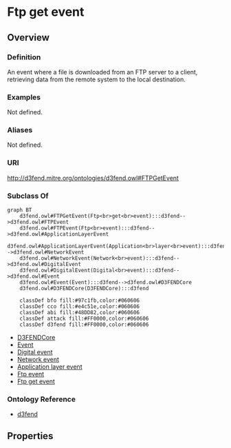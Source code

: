 # Ftp get event

## Overview

### Definition
An event where a file is downloaded from an FTP server to a client, retrieving data from the remote system to the local destination.

### Examples
Not defined.

### Aliases
Not defined.

### URI
http://d3fend.mitre.org/ontologies/d3fend.owl#FTPGetEvent

### Subclass Of
```mermaid
graph BT
    d3fend.owl#FTPGetEvent(Ftp<br>get<br>event):::d3fend-->d3fend.owl#FTPEvent
    d3fend.owl#FTPEvent(Ftp<br>event):::d3fend-->d3fend.owl#ApplicationLayerEvent
    d3fend.owl#ApplicationLayerEvent(Application<br>layer<br>event):::d3fend-->d3fend.owl#NetworkEvent
    d3fend.owl#NetworkEvent(Network<br>event):::d3fend-->d3fend.owl#DigitalEvent
    d3fend.owl#DigitalEvent(Digital<br>event):::d3fend-->d3fend.owl#Event
    d3fend.owl#Event(Event):::d3fend-->d3fend.owl#D3FENDCore
    d3fend.owl#D3FENDCore(D3FENDCore):::d3fend
    
    classDef bfo fill:#97c1fb,color:#060606
    classDef cco fill:#e4c51e,color:#060606
    classDef abi fill:#48DD82,color:#060606
    classDef attack fill:#FF0000,color:#060606
    classDef d3fend fill:#FF0000,color:#060606
```

- [D3FENDCore](/docs/ontology/reference/model/D3FENDCore/D3FENDCore.md)
- [Event](/docs/ontology/reference/model/D3FENDCore/Event/Event.md)
- [Digital event](/docs/ontology/reference/model/D3FENDCore/Event/Digital%20event/Digital%20event.md)
- [Network event](/docs/ontology/reference/model/D3FENDCore/Event/Digital%20event/Network%20event/Network%20event.md)
- [Application layer event](/docs/ontology/reference/model/D3FENDCore/Event/Digital%20event/Network%20event/Application%20layer%20event/Application%20layer%20event.md)
- [Ftp event](/docs/ontology/reference/model/D3FENDCore/Event/Digital%20event/Network%20event/Application%20layer%20event/Ftp%20event/Ftp%20event.md)
- [Ftp get event](/docs/ontology/reference/model/D3FENDCore/Event/Digital%20event/Network%20event/Application%20layer%20event/Ftp%20event/Ftp%20get%20event/Ftp%20get%20event.md)


### Ontology Reference
- [d3fend](http://d3fend.mitre.org/ontologies/d3fend.owl#)

## Properties

